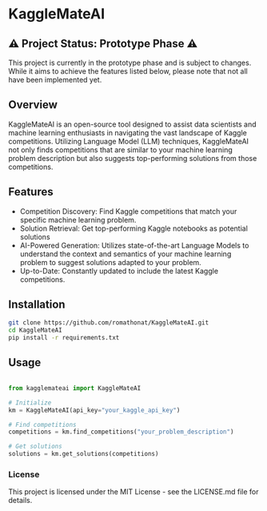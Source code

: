 # KaggleMateAI
## :warning: Project Status: Prototype Phase :warning:

This project is currently in the prototype phase and is subject to changes. While it aims to achieve the features listed below, please note that not all have been implemented yet. 

## Overview

KaggleMateAI is an open-source tool designed to assist data scientists and machine learning enthusiasts in navigating the vast landscape of Kaggle competitions. Utilizing Language Model (LLM) techniques, KaggleMateAI not only finds competitions that are similar to your machine learning problem description but also suggests top-performing solutions from those competitions.

## Features
- Competition Discovery: Find Kaggle competitions that match your specific machine learning problem.
- Solution Retrieval: Get top-performing Kaggle notebooks as potential solutions
- AI-Powered Generation: Utilizes state-of-the-art Language Models to understand the context and semantics of your machine learning problem to suggest solutions adapted to your problem.
- Up-to-Date: Constantly updated to include the latest Kaggle competitions.

## Installation

```bash
git clone https://github.com/romathonat/KaggleMateAI.git
cd KaggleMateAI
pip install -r requirements.txt
```

## Usage

```python

from kagglemateai import KaggleMateAI

# Initialize
km = KaggleMateAI(api_key="your_kaggle_api_key")

# Find competitions
competitions = km.find_competitions("your_problem_description")

# Get solutions
solutions = km.get_solutions(competitions)
```

### License

This project is licensed under the MIT License - see the LICENSE.md file for details.